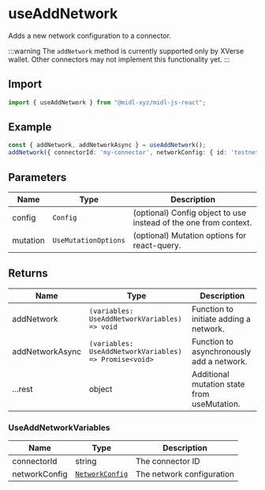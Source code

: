 # useAddNetwork

Adds a new network configuration to a connector.

:::warning
The `addNetwork` method is currently supported only by XVerse wallet. Other connectors may not implement this functionality yet.
:::

## Import

```ts
import { useAddNetwork } from "@midl-xyz/midl-js-react";
```

## Example

```ts
const { addNetwork, addNetworkAsync } = useAddNetwork();
addNetwork({ connectorId: 'my-connector', networkConfig: { id: 'testnet', name: 'Testnet', rpcUrl: 'https://...' } });
```

## Parameters

| Name     | Type                 | Description                                                      |
| -------- | -------------------- | ---------------------------------------------------------------- |
| config   | `Config`             | (optional) Config object to use instead of the one from context. |
| mutation | `UseMutationOptions` | (optional) Mutation options for react-query.                     |

## Returns

| Name            | Type                                                   | Description                                 |
| --------------- | ------------------------------------------------------ | ------------------------------------------- |
| addNetwork      | `(variables: UseAddNetworkVariables) => void`          | Function to initiate adding a network.      |
| addNetworkAsync | `(variables: UseAddNetworkVariables) => Promise<void>` | Function to asynchronously add a network.   |
| ...rest         | object                                                 | Additional mutation state from useMutation. |

### UseAddNetworkVariables

| Name          | Type                                           | Description               |
| ------------- | ---------------------------------------------- | ------------------------- |
| connectorId   | string                                         | The connector ID          |
| networkConfig | [`NetworkConfig`](../reference/#networkconfig) | The network configuration |


